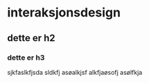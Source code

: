 # interaksjonsdesign

## dette er h2

### dette er h3

sjkfaslkfjsda sldkfj asøalkjsf alkfjaøsofj asølfkja 